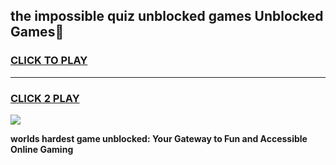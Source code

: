 
## the impossible quiz unblocked games Unblocked Games👋
<h3>
<a href="https://premium.freeplayer.one?title=the_impossible_quiz_unblocked_games&ref=16F">CLICK TO PLAY</a></h3>
<hr>

<h3>
<a href="https://premium.freeplayer.one?title=the_impossible_quiz_unblocked_games&ref=16F">CLICK 2 PLAY</a>
  
</h3>

<a href="https://premium.freeplayer.one?title=the_impossible_quiz_unblocked_games&ref=16F/"><img src="https://clearcache.store/games.png"></a>


**worlds hardest game unblocked: Your Gateway to Fun and Accessible Online Gaming**
